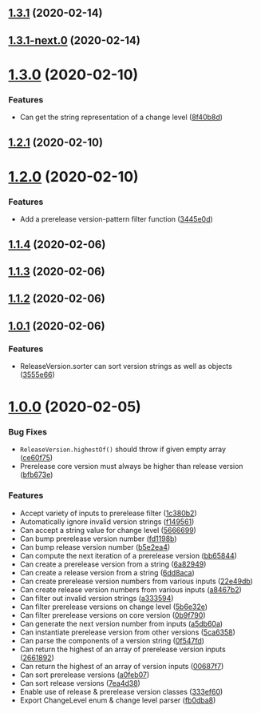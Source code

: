 ## [1.3.1](https://github.com/skypilotcc/versioner/compare/v1.3.1-next.0...v1.3.1) (2020-02-14)



## [1.3.1-next.0](https://github.com/skypilotcc/versioner/compare/v1.3.0...v1.3.1-next.0) (2020-02-14)



# [1.3.0](https://github.com/skypilotcc/versioner/compare/v1.2.1...v1.3.0) (2020-02-10)


### Features

* Can get the string representation of a change level ([8f40b8d](https://github.com/skypilotcc/versioner/commit/8f40b8d7b2dae1c9c8635f69f9e166e3111091c6))



## [1.2.1](https://github.com/skypilotcc/versioner/compare/v1.2.0...v1.2.1) (2020-02-10)



# [1.2.0](https://github.com/skypilotcc/versioner/compare/v1.1.4...v1.2.0) (2020-02-10)


### Features

* Add a prerelease version-pattern filter function ([3445e0d](https://github.com/skypilotcc/versioner/commit/3445e0d68dbe77197e12e3e14456e16b452f6e9a))



## [1.1.4](https://github.com/skypilotcc/versioner/compare/v1.1.3...v1.1.4) (2020-02-06)



## [1.1.3](https://github.com/skypilotcc/versioner/compare/v1.1.2...v1.1.3) (2020-02-06)



## [1.1.2](https://github.com/skypilotcc/versioner/compare/v1.0.1...v1.1.2) (2020-02-06)



## [1.0.1](https://github.com/skypilotcc/versioner/compare/v1.0.0...v1.0.1) (2020-02-06)


### Features

* ReleaseVersion.sorter can sort version strings as well as objects ([3555e66](https://github.com/skypilotcc/versioner/commit/3555e661605f146bc903f13fe1601d4310ab3d7b))



# [1.0.0](https://github.com/skypilotcc/versioner/compare/a8467b2ef2a7320cb7b30100621b09dfbe31151f...v1.0.0) (2020-02-05)


### Bug Fixes

* `ReleaseVersion.highestOf()` should throw if given empty array ([ce60f75](https://github.com/skypilotcc/versioner/commit/ce60f75082244388725007231e19848452577750))
* Prerelease core version must always be higher than release version ([bfb673e](https://github.com/skypilotcc/versioner/commit/bfb673eeb8e4baadbe5dc3daf358197f5a89d5b0))


### Features

* Accept variety of inputs to prerelease filter ([1c380b2](https://github.com/skypilotcc/versioner/commit/1c380b2de90bb5e25fe8ace32119866f85d09148))
* Automatically ignore invalid version strings ([f149561](https://github.com/skypilotcc/versioner/commit/f149561a7a9001d17c26c3211b75ae70953a8899))
* Can accept a string value for change level ([5666699](https://github.com/skypilotcc/versioner/commit/5666699910ec4777c9b15f9a446a2e41a6937d67))
* Can bump prerelease version number ([fd1198b](https://github.com/skypilotcc/versioner/commit/fd1198bb9d4d116a3f63dd9fad33aca03a54cbce))
* Can bump release version number ([b5e2ea4](https://github.com/skypilotcc/versioner/commit/b5e2ea4744a2c977c4e778e94775cab5102daee1))
* Can compute the next iteration of a prerelease version ([bb65844](https://github.com/skypilotcc/versioner/commit/bb65844a82b279b2b4b9dbbafc3dad3ec1f31172))
* Can create a prerelease version from a string ([6a82949](https://github.com/skypilotcc/versioner/commit/6a82949cc27cd2494f989a11a3be4a3e6197d256))
* Can create a release version from a string ([6dd8aca](https://github.com/skypilotcc/versioner/commit/6dd8acae99d91704e39899a0ef26f277f55ed5bd))
* Can create prerelease version numbers from various inputs ([22e49db](https://github.com/skypilotcc/versioner/commit/22e49db202facacc1d3312f52accc0334af6b480))
* Can create release version numbers from various inputs ([a8467b2](https://github.com/skypilotcc/versioner/commit/a8467b2ef2a7320cb7b30100621b09dfbe31151f))
* Can filter out invalid version strings ([a333594](https://github.com/skypilotcc/versioner/commit/a333594a52f5415ff7b9b1039681a7b8cff56f61))
* Can filter prerelease versions on change level ([5b6e32e](https://github.com/skypilotcc/versioner/commit/5b6e32ed311713fb762d92de4f8ba377e496c353))
* Can filter prerelease versions on core version ([0b9f790](https://github.com/skypilotcc/versioner/commit/0b9f790e5c4aef99a0d93e2001546b4c9e35f37f))
* Can generate the next version number from inputs ([a5db60a](https://github.com/skypilotcc/versioner/commit/a5db60ad51a80014dbbc74442db1140a392d6bcb))
* Can instantiate prerelease version from other versions ([5ca6358](https://github.com/skypilotcc/versioner/commit/5ca6358ed1a470cf6c865765f43a4a8542819b60))
* Can parse the components of a version string ([0f547fd](https://github.com/skypilotcc/versioner/commit/0f547fdfaa0f0b5060574d92d1df52cddcb70a30))
* Can return the highest of an array of prerelease version inputs ([2661892](https://github.com/skypilotcc/versioner/commit/2661892a4c394bf572d594efef604f3b94f5e2b9))
* Can return the highest of an array of version inputs ([00687f7](https://github.com/skypilotcc/versioner/commit/00687f7f7e9ddcab91b8bab842d0fb099911f710))
* Can sort prerelease versions ([a0feb07](https://github.com/skypilotcc/versioner/commit/a0feb07e7a005dd2372734029c4029241b21e02d))
* Can sort release versions ([7ea4d38](https://github.com/skypilotcc/versioner/commit/7ea4d3823b43cdf6520ac0532fdd0bd354ef10b3))
* Enable use of release & prerelease version classes ([333ef60](https://github.com/skypilotcc/versioner/commit/333ef60d1a28b18b1825b49e61d2d254594fbe97))
* Export ChangeLevel enum & change level parser ([fb0dba8](https://github.com/skypilotcc/versioner/commit/fb0dba8996446d1d67bb2c2f9d13e9130bd111fb))



